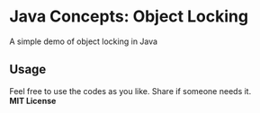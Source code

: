 # Java Concepts: Object Locking
A simple demo of object locking in Java
## Usage
Feel free to use the codes as you like. Share if someone needs it.  
**MIT License**

